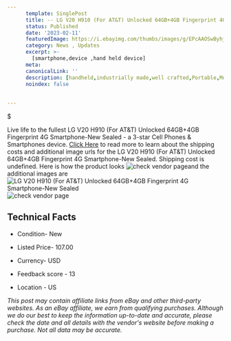 ```yaml
---
      template: SinglePost
      title: -- LG V20 H910 (For AT&T) Unlocked 64GB+4GB Fingerprint 4G Smartphone-New Sealed
      status: Published
      date: '2023-02-11'
      featuredImage: https://i.ebayimg.com/thumbs/images/g/EPcAAOSwByhjmCd8/s-l225.jpg
      category: News , Updates
      excerpt: >-
        [smartphone,device ,hand held device]
      meta:
      canonicalLink: ''
      description: [handheld,industrially made,well crafted,Portable,Mobile,Compact,Convenient,Lightweight,Maneuverable,Man-portable,Miniature,Carriable,Hand-held,Light,Holdable,Transportable,Mobile device,Pocket-sized,On-the-go,Wireless,Cordless,Compact size,Convenient size, smartphone,device ,hand held device]
      noindex: false
      
        
---
```

$

Live life to the fullest LG V20 H910 (For AT&T) Unlocked 64GB+4GB Fingerprint 4G Smartphone-New Sealed - a 3-star Cell Phones & Smartphones device. [Click Here](https://www.ebay.com/itm/394396093451?hash=item5bd3d6cc0b%3Ag%3AEPcAAOSwByhjmCd8&mkevt=1&mkcid=1&mkrid=711-53200-19255-0&campid=%253CePNCampaignId%253E&customid=%253CreferenceId%253E&toolid=10049) to read more to learn about the shipping costs and additional image urls for the LG V20 H910 (For AT&T) Unlocked 64GB+4GB Fingerprint 4G Smartphone-New Sealed. Shipping cost is undefined. Here is how the product looks ![check vendor page](https://i.ebayimg.com/thumbs/images/g/EPcAAOSwByhjmCd8/s-l225.jpg)and the additional images are![LG V20 H910 (For AT&T) Unlocked 64GB+4GB Fingerprint 4G Smartphone-New Sealed](https://i.ebayimg.com/images/g/EPcAAOSwByhjmCd8/s-l1200.jpg)![check vendor page](https://origin-galleryplus.ebayimg.com/ws/web/394396093451_2_0_1/225x225.jpg,https://origin-galleryplus.ebayimg.com/ws/web/394396093451_3_0_1/225x225.jpg,https://origin-galleryplus.ebayimg.com/ws/web/394396093451_4_0_1/225x225.jpg,https://origin-galleryplus.ebayimg.com/ws/web/394396093451_5_0_1/225x225.jpg,https://origin-galleryplus.ebayimg.com/ws/web/394396093451_6_0_1/225x225.jpg,https://origin-galleryplus.ebayimg.com/ws/web/394396093451_7_0_1/225x225.jpg,https://origin-galleryplus.ebayimg.com/ws/web/394396093451_8_0_1/225x225.jpg,https://origin-galleryplus.ebayimg.com/ws/web/394396093451_9_0_1/225x225.jpg,https://origin-galleryplus.ebayimg.com/ws/web/394396093451_10_0_1/225x225.jpg,https://origin-galleryplus.ebayimg.com/ws/web/394396093451_11_0_1/225x225.jpg,https://origin-galleryplus.ebayimg.com/ws/web/394396093451_12_0_1/225x225.jpg,https://origin-galleryplus.ebayimg.com/ws/web/394396093451_13_0_1/225x225.jpg,https://origin-galleryplus.ebayimg.com/ws/web/394396093451_14_0_1/225x225.jpg,https://origin-galleryplus.ebayimg.com/ws/web/394396093451_15_0_1/225x225.jpg,https://origin-galleryplus.ebayimg.com/ws/web/394396093451_16_0_1/225x225.jpg,https://origin-galleryplus.ebayimg.com/ws/web/394396093451_17_0_1/225x225.jpg,https://origin-galleryplus.ebayimg.com/ws/web/394396093451_18_0_1/225x225.jpg)



 ## Technical Facts 



     
      

 - Condition- New 


      

 - Listed Price- 107.00 


      

 - Currency- USD 


      

 - Feedback score - 13 


      

 - Location - US 


      
      

 *_This post may contain affiliate links from eBay and other third-party websites. As an eBay affiliate, we earn from qualifying purchases. Although we do our best to keep the information up-to-date and accurate, please check the date and all details with the vendor's website before making a purchase. Not all data may be accurate._*






